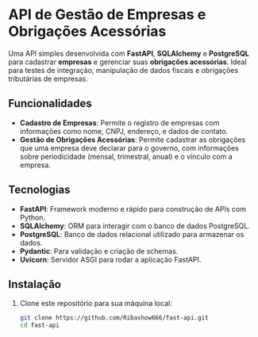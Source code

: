 # API de Gestão de Empresas e Obrigações Acessórias

Uma API simples desenvolvida com **FastAPI**, **SQLAlchemy** e **PostgreSQL** para cadastrar **empresas** e gerenciar suas **obrigações acessórias**. Ideal para testes de integração, manipulação de dados fiscais e obrigações tributárias de empresas.

## Funcionalidades

- **Cadastro de Empresas**: Permite o registro de empresas com informações como nome, CNPJ, endereço, e dados de contato.
- **Gestão de Obrigações Acessórias**: Permite cadastrar as obrigações que uma empresa deve declarar para o governo, com informações sobre periodicidade (mensal, trimestral, anual) e o vínculo com a empresa.

## Tecnologias

- **FastAPI**: Framework moderno e rápido para construção de APIs com Python.
- **SQLAlchemy**: ORM para interagir com o banco de dados PostgreSQL.
- **PostgreSQL**: Banco de dados relacional utilizado para armazenar os dados.
- **Pydantic**: Para validação e criação de schemas.
- **Uvicorn**: Servidor ASGI para rodar a aplicação FastAPI.

## Instalação

1. Clone este repositório para sua máquina local:

   ```bash
   git clone https://github.com/Ribashow666/fast-api.git
   cd fast-api

